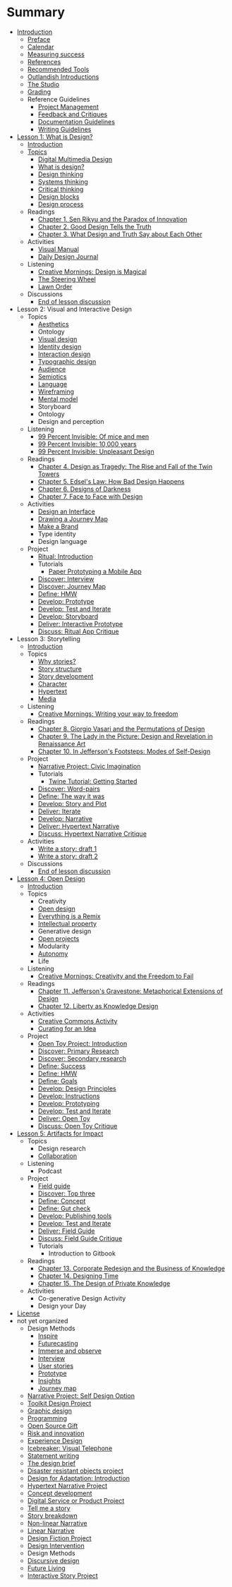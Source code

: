# Summary

* [Introduction](README.md)
    * [Preface](introduction/preface.md)
    * [Calendar](calendar.md)
    * [Measuring success](introduction/measuring_success.md)
    * [References](introduction/references.md)
    * [Recommended Tools](introduction/recommended_tools.md)
    * [Outlandish Introductions](icebreakers/outlandish_introductions.md)
    * [The Studio](the_studio.md)
    * [Grading](grading.md)
    * Reference Guidelines
        * [Project Management](toolkit/project_management.md)
        * [Feedback and Critiques](feedback_and_critiques.md)
        * [Documentation Guidelines](toolkit/documentation_guidelines.md)
        * [Writing Guidelines](writing_guidelines.md)
* [Lesson 1: What is Design?](lessons/introduction.md)
    * [Introduction](lessons/what-is-design/introduction.md)
    * [Topics](lessons/topics.md)
        * [Digital Multimedia Design](topics/digital_multimedia_design.md)
        * [What is design?](topics/what_is_design.md)
        * [Design thinking](topics/design_thinking.md)
        * [Systems thinking](topics/systems_thinking.md)
        * [Critical thinking](topics/critical_thinking.md)
        * [Design blocks](topics/design_blocks.md)
        * [Design process](topics/design-process.md)
    * Readings
        * [Chapter 1. Sen Rikyu and the Paradox of Innovation](practice/chapter_1_sen_rikyu_and_the_paradox_of_innovation.md)
        * [Chapter 2. Good Design Tells the Truth](practice/good_design_tells_the_truth.md)
        * [Chapter 3. What Design and Truth Say about Each Other](practice/what_design_and_truth_say_about_each_other.md)
    * Activities
        * [Visual Manual](practice/visual_manual.md)
        * [Daily Design Journal](practice/daily_design_journal.md)
    * Listening
        * [Creative Mornings: Design is Magical](listening/creative_mornings_design_is_magical.md)
        * [The Steering Wheel](listening/the_steering_wheel.md)
        * [Lawn Order](listening/lawn_order.md)
    * Discussions
        * [End of lesson discussion](lessons/what-is-design/end_of_lesson_discussion.md)
* Lesson 2: Visual and Interactive Design
    * Topics
        * [Aesthetics](aesthetics.md)
        * Ontology
        * [Visual design](topics/visual_design.md)
        * [Identity design](identity-design.md)
        * [Interaction design](topics/interaction_design.md)
        * [Typographic design](topics/typographic_design.md)
        * [Audience](topics/audience.md)
        * [Semiotics](topics/semiotics.md)
        * [Language](topics/language.md)
        * [Wireframing](topics/wireframing.md)
        * [Mental model](topics/mental_model.md)
        * Storyboard
        * Ontology
        * Design and perception
    * Listening
        * [99 Percent Invisible: Of mice and men](listening/99_percent_invisible_of_mice_and_men.md)
        * [99 Percent Invisible: 10,000 years](listening/99_percent_invisible_10,000_years.md)
        * [99 Percent Invisible: Unpleasant Design](listening/99_percent_invisible_unpleasant_design.md)
    * Readings
        * [Chapter 4. Design as Tragedy: The Rise and Fall of the Twin Towers](chapter-4-design-as-tragedy-the-rise-and-fall-of-the-twin-towers.md)
        * [Chapter 5. Edsel's Law: How Bad Design Happens](practice/edsels_law_how_bad_design_happens.md)
        * [Chapter 6. Designs of Darkness](practice/bad_design.md)
        * [Chapter 7. Face to Face with Design](practice/face_to_face_with_design.md)
    * Activities
        * [Design an Interface](practice/design_an_interface.md)
        * [Drawing a Journey Map](practice/drawing_a_journey_map.md)
        * [Make a Brand](practice/make_a_brand.md)
        * Type identity
        * Design language
    * Project
        * [Ritual: Introduction](projects/ritual.md)
        * Tutorials
            * [Paper Prototyping a Mobile App](topics/paper_prototyping_a_mobile_app.md)
        * [Discover: Interview](projects/ritual/ritual_interview.md)
        * [Discover: Journey Map](project/ritual/discover_journey_map.md)
        * [Define: HMW](projects/ritual/define_hmw.md)
        * [Develop: Prototype](projects/ritual/develop_prototype.md)
        * [Develop: Test and Iterate](projects/ritual/develop_test_and_iterate.md)
        * [Develop: Storyboard](projects/ritual/develop_storyboard.md)
        * [Deliver: Interactive Prototype](projects/ritual/deliver_interactive_prototype.md)
        * [Discuss: Ritual App Critique](projects/ritual/discuss_ritual_app_critique.md)
* Lesson 3: Storytelling
    * [Introduction](lessons/narrative/introduction.md)
    * Topics
        * [Why stories?](topics/narrative.md)
        * [Story structure](topics/narrative_structure.md)
        * [Story development](topics/organizing_story_development.md)
        * [Character](topics/character.md)
        * [Hypertext](topics/hypertext.md)
        * [Media](topics/narrative-media.md)
    * Listening
        * [Creative Mornings: Writing your way to freedom](listening/creative_mornings_writing_your_way_to_freedom.md)
    * Readings
        * [Chapter 8. Giorgio Vasari and the Permutations of Design](practice/giorgio_vasari_and_the_permutations_of_design.md)
        * [Chapter 9. The Lady in the Picture: Design and Revelation in Renaissance Art](practice/the_lady_in_the_picture_design_and_revelation_in_r.md)
        * [Chapter 10. In Jefferson's Footsteps: Modes of Self-Design](practice/in_jeffersons_footsteps_modes_of_self-design.md)
    * Project
        * [Narrative Project: Civic Imagination](projects/narrative/narrative_project_social_design_option.md)
        * Tutorials
            * [Twine Tutorial: Getting Started](topics/twine-tutorial-getting-started.md)
        * [Discover: Word-pairs](projects/narrative/discover_focus_words.md)
        * [Define: The way it was](projects/narrative/define_the_way_it_was.md)
        * [Develop: Story and Plot](projects/narrative/develop_story_and_plot.md)
        * [Deliver: Iterate](projects/narrative/deliver_iterate.md)
        * [Develop: Narrative](projects/narrative/develop_narrative.md)
        * [Deliver: Hypertext Narrative](projects/narrative/deliver_hypertext_story.md)
        * [Discuss: Hypertext Narrative Critique](projects/narrative/discuss_hypertext_story_critique.md)
    * Activities
        * [Write a story: draft 1](practice/object_story.md)
        * [Write a story: draft 2](practice/object_story_draft_2.md)
    * Discussions
        * [End of lesson discussion](lessons/narrative/end_of_lesson_discussion.md)
* [Lesson 4: Open Design](lessons/remix.md)
    * [Introduction](lessons/open_design/introduction.md)
    * Topics
        * Creativity
        * [Open design](topics/open_design.md)
        * [Everything is a Remix](topics/everything_is_a_remix.md)
        * [Intellectual property](topics/intellectual_property.md)
        * Generative design
        * [Open projects](topics/open_projects.md)
        * Modularity
        * [Autonomy](topics/autonomy.md)
        * Life
    * Listening
        * [Creative Mornings: Creativity and the Freedom to Fail](listening/creative_mornings_creativity_and_the_freedom_to_fa.md)
    * Readings
        * [Chapter 11. Jefferson's Gravestone: Metaphorical Extensions of Design](practice/jeffersons_gravestone_metaphorical_extensions_of_d.md)
        * [Chapter 12. Liberty as Knowledge Design](practice/liberty_as_knowledge_design.md)
    * Activities
        * [Creative Commons Activity](practice/creative_commons_activity.md)
        * [Curating for an Idea](practice/curating_for_an_idea.md)
    * Project
        * [Open Toy Project: Introduction](projects/open_design/open_source_toy.md)
        * [Discover: Primary Research](projects/open_design/discover_primary_research.md)
        * [Discover: Secondary research](projects/open_design/discover_secondary_research.md)
        * [Define: Success](projects/open_design/define_success.md)
        * [Define: HMW](projects/open_design/define_how_might_we.md)
        * [Define: Goals](projects/open_design/define_goals.md)
        * [Develop: Design Principles](projects/open_design/develop_design_principles.md)
        * [Develop: Instructions](projects/open_design/develop_instructions.md)
        * [Develop: Prototyping](projects/open_design/develop_prototyping.md)
        * [Develop: Test and Iterate](projects/open_design/develop_user_testing.md)
        * [Deliver: Open Toy](projects/open_design/deliver_open_toy.md)
        * [Discuss: Open Toy Critique](projects/open_design/discuss_open_toy_critique.md)
* [Lesson 5: Artifacts for Impact](lessons/co-generative_design.md)
    * Topics
        * Design research
        * [Collaboration](topics/collaboration.md)
    * Listening
        * Podcast
    * Project
        * [Field guide](projects/field_guide.md)
        * [Discover: Top three](projects/field_guide/discover_top_three.md)
        * [Define: Concept](projects/impact/define_concept.md)
        * [Define: Gut check](projects/impact/define_gut_check.md)
        * [Develop: Publishing tools](projects/impact/develop_publishing_tools.md)
        * [Develop: Test and Iterate](projects/impact/develop_test_and_iterate.md)
        * [Deliver: Field Guide](projects/impact/deliver_field_guide.md)
        * [Discuss: Field Guide Critique](projects/impact/discuss_field_guide_critique.md)
        * Tutorials
            * Introduction to Gitbook
    * Readings
        * [Chapter 13. Corporate Redesign and the Business of Knowledge](practice/corporate_redesign_and_the_business_of_knowledge.md)
        * [Chapter 14. Designing Time](practice/designing_time.md)
        * [Chapter 15. The Design of Private Knowledge](practice/the_design_of_private_knowledge.md)
    * Activities
        * Co-generative Design Activity
        * Design your Day
* [License](LICENSE.md)
* not yet organized
    * Design Methods
        * [Inspire](toolkit/inspire.md)
        * [Futurecasting](toolkit/futurecasting.md)
        * [Immerse and observe](toolkit/immerse_and_observe.md)
        * [Interview](toolkit/interview.md)
        * [User stories](toolkit/user_stories.md)
        * [Prototype](toolkit/prototype.md)
        * [Insights](toolkit/insights.md)
        * [Journey map](toolkit/journey_map.md)
    * [Narrative Project: Self Design Option](projects/narrative_project_self_design_option.md)
    * [Toolkit Design Project](projects/toolkit_design_project.md)
    * [Graphic design](topics/graphic_design.md)
    * [Programming](topics/programming.md)
    * [Open Source Gift](practice/open_source_gift.md)
    * [Risk and innovation](topics/risk_and_innovation.md)
    * [Experience Design](topics/experience_design.md)
    * [Icebreaker: Visual Telephone](icebreakers/icebreaker_visual_telephone.md)
    * [Statement writing](topics/statement_writing.md)
    * [The design brief](topics/the_design_brief.md)
    * [Disaster resistant objects project](projects/disaster_resistant_objects_project.md)
    * [Design for Adaptation: Introduction](projects/open_design/design_for_adaptation_introduction.md)
    * [Hypertext Narrative Project](projects/hypertext_narrative_project.md)
    * [Concept development](topics/concept_development.md)
    * [Digital Service or Product Project](projects/digital_service_or_product.md)
    * [Tell me a story](practice/tell_me_a_story.md)
    * [Story breakdown](practice/story_breakdown.md)
    * [Non-linear Narrative](practice/non-linear_narrative.md)
    * [Linear Narrative](practice/linear_narrative.md)
    * [Design Fiction Project](projects/design_fiction_project.md)
    * [Design Intervention](practice/design_intervention.md)
    * Design Methods
    * [Discursive design](topics/discursive_design.md)
    * [Future Living](practice/future_living.md)
    * [Interactive Story Project](projects/interactive_story_project.md)

